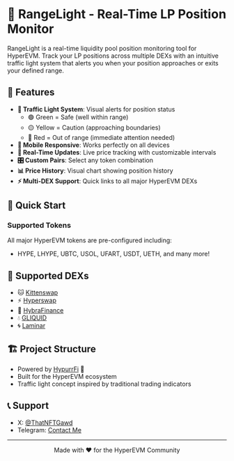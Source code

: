 # 🚦 RangeLight - Real-Time LP Position Monitor

RangeLight is a real-time liquidity pool position monitoring tool for HyperEVM. Track your LP positions across multiple DEXs with an intuitive traffic light system that alerts you when your position approaches or exits your defined range.

## 🎯 Features

- **🚦 Traffic Light System**: Visual alerts for position status
  - 🟢 Green = Safe (well within range)
  - 🟡 Yellow = Caution (approaching boundaries)
  - 🔴 Red = Out of range (immediate attention needed)
- **📱 Mobile Responsive**: Works perfectly on all devices
- **🔄 Real-Time Updates**: Live price tracking with customizable intervals
- **🎛️ Custom Pairs**: Select any token combination
- **📊 Price History**: Visual chart showing position history
- **⚡ Multi-DEX Support**: Quick links to all major HyperEVM DEXs

## 🚀 Quick Start

### Supported Tokens

All major HyperEVM tokens are pre-configured including:
- HYPE, LHYPE, UBTC, USOL, UFART, USDT, UETH, and many more!

## 🔗 Supported DEXs

- 🐱 [Kittenswap](https://app.kittenswap.finance/)
- ⚡ [Hyperswap](https://app.hyperswap.exchange/#/swap?referral=Freak)
- 🌊 [HybraFinance](https://www.hybra.finance?code=SVGRAT)
- 💧 [GLIQUID](https://www.gliquid.xyz?referral=fUO91jHL)
- 🌀 [Laminar](https://laminar.xyz/explore/pools)

## 🏗️ Project Structure

- Powered by [HypurrFi](https://app.hypurr.fi/buddies/FREAK) 🐾
- Built for the HyperEVM ecosystem
- Traffic light concept inspired by traditional trading indicators

## 📞 Support

- X: [@ThatNFTGawd](https://https://x.com/ThatNFTGawd)
- Telegram: [Contact Me](https://discord.gg/yourserver)

---

<div align="center">
  Made with ❤️ for the HyperEVM Community
</div>
